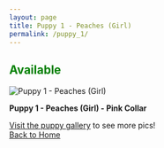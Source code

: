 ```yaml
---
layout: page
title: Puppy 1 - Peaches (Girl)
permalink: /puppy_1/
---
```


<h2><span style="color:Green;">Available</span> </h2>


 <div class="gallery-item">
    <img src="https://imagedelivery.net/t3wCsGMKGPWUV8JSaoSPtQ/6458ac23-a455-452b-9e38-4bf14479d900/public" alt="Puppy 1 - Peaches (Girl)">
    <p><strong>Puppy 1 - Peaches (Girl) - Pink Collar </strong></p>
  </div>


[Visit the puppy gallery](/puppy_gallery/) to see more pics!
<br>
[Back to Home](/)
